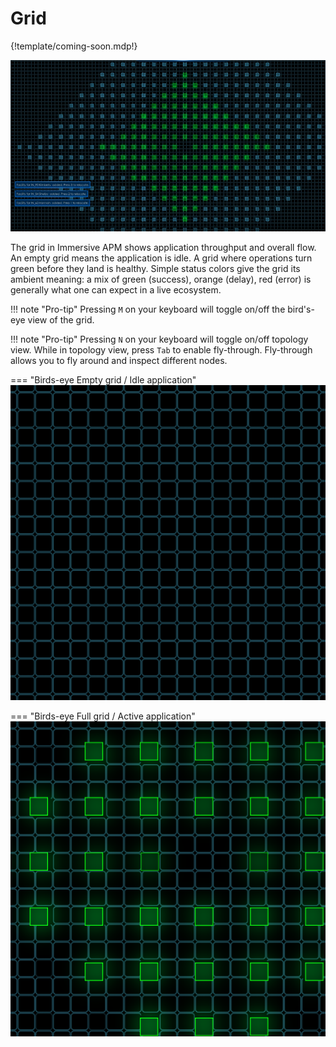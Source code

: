 # Grid

{!template/coming-soon.mdp!}

![Empty grid](img/healthygrid.png)

The grid in Immersive APM shows application throughput and overall flow.  An empty grid means the application is idle.  A grid where operations turn green before they land is healthy.  Simple status colors give the grid its ambient meaning: a mix of green (success), orange (delay), red (error) is generally what one can expect in a live ecosystem.

!!! note "Pro-tip"
    Pressing `M` on your keyboard will toggle on/off the bird's-eye view of the grid.

!!! note "Pro-tip"
    Pressing `N` on your keyboard will toggle on/off topology view. 
    While in topology view, press `Tab` to enable fly-through.  Fly-through allows you to fly around and inspect different nodes.


=== "Birds-eye Empty grid / Idle application"
    ![Birds-eye Empty grid / Idle Application](img/hl_grid_1.png)

=== "Birds-eye Full grid / Active application"
    ![Birds-eye Full grid / Active application](img/hl_grid_2.png)